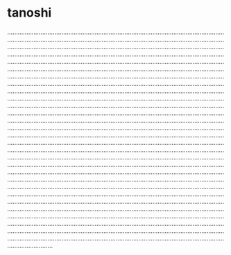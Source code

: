 # tanoshi

......................................................................................................................................................................................................................................................................................................................................................................................................................................................................................................................................................................................................................................................................................................................................................................................................................................................................................................................................................................................................................................................................................................................................................................................................................................................................................................................................................................................................................................................................................................................................................................................................................................................................................................................................................................................................................................................................................................................................................................................................................................................................................................................................................................................................................................................................................................................................................................................................................................................................................................................................................................................................................................................................................................................................................................................................................................................................................................................................................................................................................................................................................................................................................................................................................................................................................................................................................................................................................................................................................................................................................................................................................................................................................................................................................................